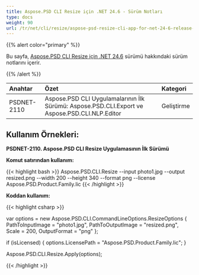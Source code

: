 ```yaml
---
title: Aspose.PSD CLI Resize için .NET 24.6 - Sürüm Notları
type: docs
weight: 90
url: /tr/net/cli/resize/aspose-psd-resize-cli-app-for-net-24-6-release-notes/
---
```


{{% alert color="primary" %}}

Bu sayfa, [Aspose.PSD CLI Resize için .NET 24.6](https://www.nuget.org/packages/Aspose.PSD.CLI.Resize/) sürümü hakkındaki sürüm notlarını içerir.

{{% /alert %}}

| **Anahtar** | **Özet** | **Kategori** |
|:------------|:--------------------------------------------------------------------------------------------|:-------------|
| PSDNET-2110 | Aspose.PSD CLI Uygulamalarının İlk Sürümü: Aspose.PSD.CLI.Export ve Aspose.PSD.CLI.NLP.Editor | Geliştirme |

## **Kullanım Örnekleri:**

**PSDNET-2110. Aspose.PSD CLI Resize Uygulamasının İlk Sürümü**

**Komut satırından kullanım:**

{{< highlight bash >}}
Aspose.PSD.CLI.Resize --input photo1.jpg --output resized.png --width 200 --height 340 --format png --license Aspose.PSD.Product.Family.lic
{{< /highlight >}}

**Koddan kullanım:**

{{< highlight csharp >}}

var options = new Aspose.PSD.CLI.CommandLineOptions.ResizeOptions
{
    PathToInputImage = "photo1.jpg",
    PathToOutputImage = "resized.png",
    Scale = 200,
    OutputFormat = "png"
};


if (isLicensed)
{
    options.LicensePath = "Aspose.PSD.Product.Family.lic";
}

Aspose.PSD.CLI.Resize.Apply(options);

{{< /highlight >}}
